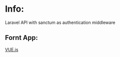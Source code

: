 # Info:
Laravel API with sanctum as authentication middleware<br>
## Fornt App:
<a href="https://github.com/imtelligent9190/learning-vue/tree/main/project%20with%20cli%20(todo%20list)">VUE.js</a>